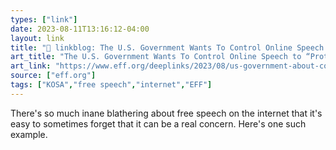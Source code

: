 ```yaml
---
types: ["link"]
date: 2023-08-11T13:16:12-04:00
layout: link
title: "🔗 linkblog: The U.S. Government Wants To Control Online Speech to “Protect Kids” | Electronic Frontier Foundation'"
art_title: "The U.S. Government Wants To Control Online Speech to “Protect Kids” | Electronic Frontier Foundation"
art_link: "https://www.eff.org/deeplinks/2023/08/us-government-about-control-speech-online-protect-kids"
source: ["eff.org"]
tags: ["KOSA","free speech","internet","EFF"]
---
```

There's so much inane blathering about free speech on the internet that it's easy to sometimes forget that it can be a real concern. Here's one such example.  
 
